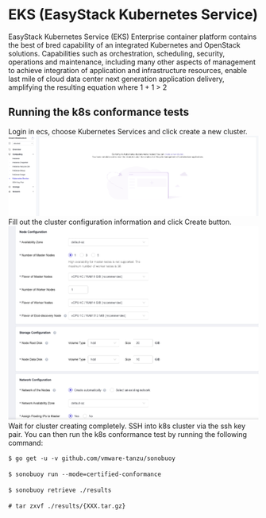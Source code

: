 # EKS (EasyStack Kubernetes Service)
EasyStack Kubernetes Service (EKS) Enterprise container platform contains the best of bred capability of an integrated Kubernetes and OpenStack solutions. Capabilities such as orchestration, scheduling, security, operations and maintenance, including many other aspects of management to achieve integration of application and infrastructure resources, enable last mile of cloud data center next generation application delivery, amplifying the resulting equation where 1 + 1 > 2
## Running the k8s conformance tests
Login in ecs, choose Kubernetes Services and click create a new cluster.
![k8s1](images/k8s1.png)
Fill out the cluster configuration information and click Create button.
![k8s2](images/k8s2.png)
Wait for cluster creating completely.
SSH into k8s cluster via the ssh key pair.
You can then run the k8s conformance test by running the following command:

```console
$ go get -u -v github.com/vmware-tanzu/sonobuoy

$ sonobuoy run --mode=certified-conformance

$ sonobuoy retrieve ./results

# tar zxvf ./results/{XXX.tar.gz}
```
